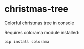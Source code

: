 # christmas-tree
Colorful christmas tree in console

Requires colorama module installed:

```
pip install colorama
```
